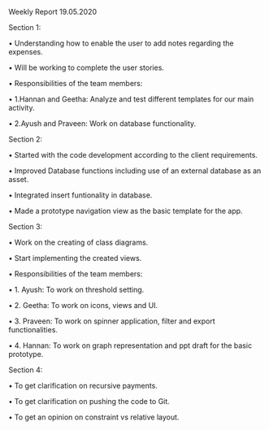 Weekly Report                                                              19.05.2020


Section 1:

•	Understanding how to enable the user to add notes regarding the expenses.

•	Will be working to complete the user stories.

•	Responsibilities of the team members:

•	1.Hannan and Geetha: Analyze and test different templates for our main activity.

•	2.Ayush and Praveen: Work on database functionality.


Section 2:

•	Started with the code development according to the client requirements.

•	Improved Database functions including use of an external database as an asset.

•	Integrated insert funtionality in database.

•	Made a prototype navigation view as the basic template for the app.


Section 3:

•	Work on the creating of class diagrams. 

•	Start implementing the created views.

•	Responsibilities of the team members:

•	1. Ayush: To work on threshold setting.

•	2. Geetha: To work on icons, views and UI.

•	3. Praveen: To work on spinner application, filter and export functionalities.

•	4. Hannan: To work on graph representation and ppt draft for the basic prototype.


Section 4:

•	To get clarification on recursive payments. 

•	To get clarification on pushing the code to Git.

•	To get an opinion on constraint vs relative layout.
